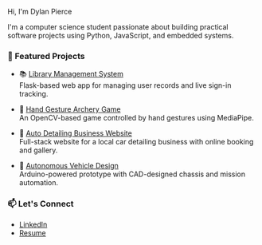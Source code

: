 Hi, I'm Dylan Pierce

I'm a computer science student passionate about building practical software projects using Python, JavaScript, and embedded systems.

### 🌟 Featured Projects

- 📚 [Library Management System](https://github.com/DylanPierce15/database)  
  Flask-based web app for managing user records and live sign-in tracking.
  
- 🏹 [Hand Gesture Archery Game](https://github.com/yourusername/hand-gesture-archery-game)  
  An OpenCV-based game controlled by hand gestures using MediaPipe.

- 🚗 [Auto Detailing Business Website](https://github.com/yourusername/auto-detailing-booking-website)  
  Full-stack website for a local car detailing business with online booking and gallery.

- 🤖 [Autonomous Vehicle Design](https://github.com/DylanPierce15/autonomous-vehicle-design)  
  Arduino-powered prototype with CAD-designed chassis and mission automation.

### 📫 Let's Connect
- [LinkedIn](linkedin.com/in/dylan-pierce)
- [Resume](https://drive.google.com/file/d/1kIcDENfrVqxhBY934Hn-CnQzZZWB1-Lh/view?usp=sharing)
